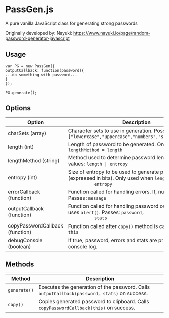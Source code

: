 # PassGen.js
A pure vanilla JavaScript class for generating strong passwords

Originally developed by: Nayuki:
https://www.nayuki.io/page/random-password-generator-javascript

## Usage
```
var PG = new PassGen({
outputCallback: function(password){
...do something with password...
}
});

PG.generate();
```
## Options

<table>
  <thead>
    <tr>
      <th>Option</th>
      <th>Description</th>
      <th>Default Value</th>
    </tr>
  </thead>
  <tbody>
    <tr>
      <td>charSets (array)</td>
      <td>Character sets to use in generation. Possible values:
        <code>["lowercase","uppercase","numbers","symbols","space"]</code></td>
      <td><code>["lowercase","uppercase","numbers","symbols"]</code></td>
    </tr>
    <tr>
      <td>length (int)</td>
      <td>Length of password to be generated. Only used when <code>lengthMethod = length</code></td>
      <td><code>10</code>
    <tr>
      <td>lengthMethod (string)</td>
      <td>Method used to determine password length. Possible values: <code>length | entropy</code></td>
      <td><code>length</code></td>
    </tr>
    <tr>
      <td>entropy (int)</td>
      <td>Size of entropy to be used to generate password (expressed in bits). Only used when <code>lengthMethod =
          entropy</code></td>
      <td><code>128</code>
    </tr>
    <tr>
      <td>errorCallback (function)</td>
      <td>Function called for handling errors. If, null, uses <code>alert()</code>. Passes: <code>message</code></td>
      <td><code>null</code></td>
    </tr>
    <tr>
      <td>outputCallback (function)</td>
      <td>Function called for handling password output. If, null, uses <code>alert()</code>. Passes: <code>password,
          stats</code></td>
      <td><code>null</code></td>
    </tr>
    <tr>
      <td>copyPasswordCallback (function)</td>
      <td>Function called after <code>copy()</code> method is called. Passes: <code>this</code></td>
      <td><code>null</code></td>
    </tr>
    <tr>
      <td>debugConsole (boolean)</td>
      <td>If true, password, errors and stats are printed to the console log.</td>
      <td><code>false</code></td>
    </tr>
  </tbody>
</table>

## Methods

<table>
  <thead>
    <tr>
      <th>Method</th>
      <th>Description</th>
    </tr>
  </thead>
  <tbody>
    <tr>
      <td><code>generate()</code></td>
      <td>Executes the generation of the password. Calls <code>outputCallback(password, stats)</code> on success.
    </tr>
    <tr>
      <td><code>copy()</code></td>
      <td>Copies generated password to clipboard. Calls <code>copyPasswordCallback(this)</code> on success.
    </tr>
  </tbody>
</table>